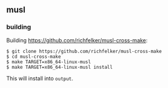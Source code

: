 ## musl


### building 
Building https://github.com/richfelker/musl-cross-make:
```console
$ git clone https://github.com/richfelker/musl-cross-make
$ cd musl-cross-make
$ make TARGET=x86_64-linux-musl
$ make TARGET=x86_64-linux-musl install
```
This will install into `output`.

